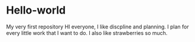 # Hello-world
My very first repository
HI everyone,
I like discpline and planning. I plan for every little work that I want to do. 
I also like strawberries so much.
